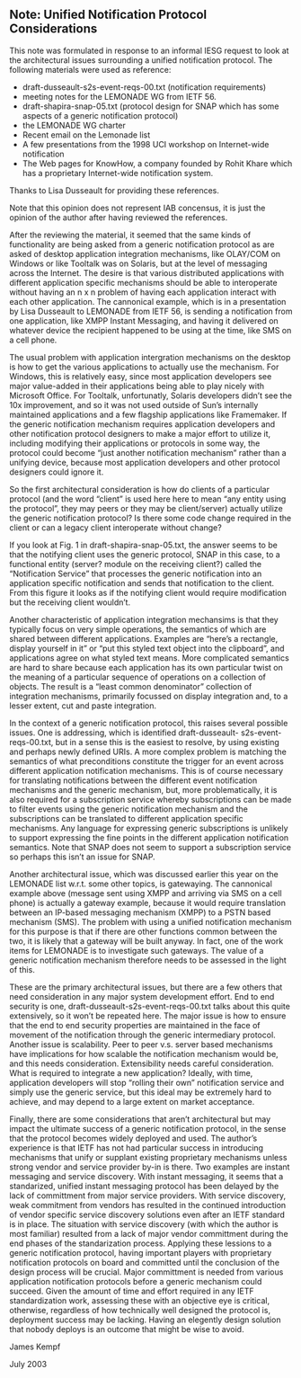 
Note: Unified Notification Protocol Considerations
--------------------------------------------------


 This note was formulated in response to an informal IESG request to look at the architectural issues surrounding a unified notification protocol. The following materials were used as reference: 


* draft-dusseault-s2s-event-reqs-00.txt (notification requirements)
* meeting notes for the LEMONADE WG from IETF 56.
* draft-shapira-snap-05.txt (protocol design for SNAP which has some aspects of a generic notification protocol)
* the LEMONADE WG charter
* Recent email on the Lemonade list
* A few presentations from the 1998 UCI workshop on Internet-wide notification
* The Web pages for KnowHow, a company founded by Rohit Khare which has a proprietary Internet-wide notification system.

 Thanks to Lisa Dusseault for providing these references.



Note that this opinion does not represent IAB concensus, it is just the opinion of the author after having reviewed the references.




After the reviewing the material, it seemed that the same kinds of functionality are being asked from a generic notification protocol as are asked of desktop application integration mechanisms, like OLAY/COM on Windows or like Tooltalk was on Solaris, but at the level of messaging across the Internet. The desire is that various distributed applications with different application specific mechanisms should be able to interoperate without having an n x n problem of having each application interact with each other application. The cannonical example, which is in a presentation by Lisa Dusseault to LEMONADE from IETF 56, is sending a notification from one application, like XMPP Instant Messaging, and having it delivered on whatever device the recipient happened to be using at the time, like SMS on a cell phone.




The usual problem with application intergration mechanisms on the desktop is how to get the various applications to actually use the mechanism. For Windows, this is relatively easy, since most application developers see major value-added in their applications being able to play nicely with Microsoft Office. For Tooltalk, unfortunatly, Solaris developers didn’t see the 10x improvement, and so it was not used outside of Sun’s internally maintained applications and a few flagship applications like Framemaker. If the generic notification mechanism requires application developers and other notification protocol designers to make a major effort to utilize it, including modifying their applications or protocols in some way, the protocol could become “just another notification mechanism” rather than a unifying device, because most application developers and other protocol designers could ignore it.




So the first architectural consideration is how do clients of a particular protocol (and the word “client” is used here here to mean “any entity using the protocol”, they may peers or they may be client/server) actually utilize the generic notification protocol? Is there some code change required in the client or can a legacy client interoperate without change?




If you look at Fig. 1 in draft-shapira-snap-05.txt, the answer seems to be that the notifying client uses the generic protocol, SNAP in this case, to a functional entity (server? module on the receiving client?) called the “Notification Service” that processes the generic notification into an application specific notification and sends that notification to the client. From this figure it looks as if the notifying client would require modification but the receiving client wouldn’t.




Another characteristic of application integration mechansims is that they typically focus on very simple operations, the semantics of which are shared between different applications. Examples are “here’s a rectangle, display yourself in it” or “put this styled text object into the clipboard”, and applications agree on what styled text means. More complicated semantics are hard to share because each application has its own particular twist on the meaning of a particular sequence of operations on a collection of objects. The result is a “least common denominator” collection of integration mechanisms, primarily focussed on display integration and, to a lesser extent, cut and paste integration.




In the context of a generic notification protocol, this raises several possible issues. One is addressing, which is identified draft-dusseault- s2s-event-reqs-00.txt, but in a sense this is the easiest to resolve, by using existing and perhaps newly defined URIs. A more complex problem is matching the semantics of what preconditions constitute the trigger for an event across different application notification mechanisms. This is of course necessary for translating notifications between the different event notification mechanisms and the generic mechanism, but, more problematically, it is also required for a subscription service whereby subscriptions can be made to filter events using the generic notification mechanism and the subscriptions can be translated to different application specific mechanisms. Any language for expressing generic subscriptions is unlikely to support expressing the fine points in the different application notification semantics. Note that SNAP does not seem to support a subscription service so perhaps this isn’t an issue for SNAP.




Another architectural issue, which was discussed earlier this year on the LEMONADE list w.r.t. some other topics, is gatewaying. The cannonical example above (message sent using XMPP and arriving via SMS on a cell phone) is actually a gateway example, because it would require translation between an IP-based messaging mechanism (XMPP) to a PSTN based mechanism (SMS). The problem with using a unified notification mechanism for this purpose is that if there are other functions common between the two, it is likely that a gateway will be built anyway. In fact, one of the work items for LEMONADE is to investigate such gateways. The value of a generic notification mechanism therefore needs to be assessed in the light of this.




These are the primary architectural issues, but there are a few others that need consideration in any major system development effort. End to end security is one, draft-dusseault-s2s-event-reqs-00.txt talks about this quite extensively, so it won’t be repeated here. The major issue is how to ensure that the end to end security properties are maintained in the face of movement of the notification through the generic intermediary protocol. Another issue is scalability. Peer to peer v.s. server based mechanisms have implications for how scalable the notification mechanism would be, and this needs consideration. Extensibility needs careful consideration. What is required to integrate a new application? Ideally, with time, application developers will stop “rolling their own” notification service and simply use the generic service, but this ideal may be extremely hard to achieve, and may depend to a large extent on market acceptance.




Finally, there are some considerations that aren’t architectural but may impact the ultimate success of a generic notification protocol, in the sense that the protocol becomes widely deployed and used. The author’s experience is that IETF has not had particular success in introducing mechanisms that unify or supplant existing proprietary mechanisms unless strong vendor and service provider by-in is there. Two examples are instant messaging and service discovery. With instant messaging, it seems that a standarized, unified instant messaging protocol has been delayed by the lack of committment from major service providers. With service discovery, weak commitment from vendors has resulted in the continued introduction of vendor specific service discovery solutions even after an IETF standard is in place. The situation with service discovery (with which the author is most familiar) resulted from a lack of major vendor committment during the end phases of the standarization process. Applying these lessions to a generic notification protocol, having important players with proprietary notification protocols on board and committed until the conclusion of the design process will be crucial. Major committment is needed from various application notification protocols before a generic mechanism could succeed. Given the amount of time and effort required in any IETF standardization work, assessing these with an objective eye is critical, otherwise, regardless of how technically well designed the protocol is, deployment success may be lacking. Having an elegently design solution that nobody deploys is an outcome that might be wise to avoid.



 James Kempf  

July 2003


